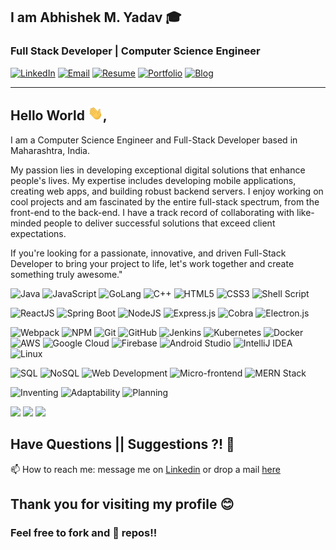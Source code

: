 ## I am  Abhishek M. Yadav 🎓
### Full Stack Developer | Computer Science Engineer
[![LinkedIn](https://img.shields.io/badge/LinkedIn-AbhishekYadav-%230A66C2?style=flat-square&logo=linkedin&logoColor=white&link=https://www.linkedin.com/in/a6h15hek)](https://www.linkedin.com/in/a6h15hek/)
[![Email](https://img.shields.io/badge/Email-abhishekyadav%40duck.com-%23D14836?style=flat-square&logo=gmail&logoColor=white&link=mailto:abhishekyadav@duck.com)](mailto:abhishekyadav@duck.com)
[![Resume](https://img.shields.io/badge/Resume-View-%23FF0000?style=flat-square&logo=adobe-acrobat-reader&logoColor=white&link=https://a6h15hek.github.io/a6h15hek/abhishek_yadav_resume.pdf)](https://a6h15hek.github.io/a6h15hek/abhishek_yadav_resume.pdf)
[![Portfolio](https://img.shields.io/badge/Portfolio-View-%236E40C9?style=flat-square&logo=google-chrome&logoColor=white&link=https://theabhishekmyadav.web.app/)](https://theabhishekmyadav.web.app/)
[![Blog](https://img.shields.io/badge/Blog-Read-%234CAF50?style=flat-square&logo=medium&logoColor=white&link=https://theabhishekmyadav.web.app/blogs)](https://theabhishekmyadav.web.app/blogs)

---
## Hello World <img src="https://raw.githubusercontent.com/a6h15hek/a6h15hek/master/gifs/Hii.gif" width="24px">,
I am a Computer Science Engineer and Full-Stack Developer based in Maharashtra, India.

My passion lies in developing exceptional digital solutions that enhance people's lives. My expertise includes developing mobile applications, creating web apps, and building robust backend servers. I enjoy working on cool projects and am fascinated by the entire full-stack spectrum, from the front-end to the back-end. I have a track record of collaborating with like-minded people to deliver successful solutions that exceed client expectations.

If you're looking for a passionate, innovative, and driven Full-Stack Developer to bring your project to life, let's work together and create something truly awesome."
       
![Java](https://img.shields.io/badge/java-%23ED8B00.svg?style=for-the-badge&logo=openjdk&logoColor=white)
![JavaScript](https://img.shields.io/badge/javascript-%23323330.svg?style=for-the-badge&logo=javascript&logoColor=%23F7DF1E)
![GoLang](https://img.shields.io/badge/go-%2300ADD8.svg?style=for-the-badge&logo=go&logoColor=white)
![C++](https://img.shields.io/badge/c++-%2300599C.svg?style=for-the-badge&logo=c%2B%2B&logoColor=white)
![HTML5](https://img.shields.io/badge/html5-%23E34F26.svg?style=for-the-badge&logo=html5&logoColor=white)
![CSS3](https://img.shields.io/badge/css3-%231572B6.svg?style=for-the-badge&logo=css3&logoColor=white)
![Shell Script](https://img.shields.io/badge/shell_script-%23121011.svg?style=for-the-badge&logo=gnu-bash&logoColor=white)

![ReactJS](https://img.shields.io/badge/react-%2320232a.svg?style=for-the-badge&logo=react&logoColor=%2361DAFB)
![Spring Boot](https://img.shields.io/badge/spring-%236DB33F.svg?style=for-the-badge&logo=spring&logoColor=white)
![NodeJS](https://img.shields.io/badge/node.js-6DA55F?style=for-the-badge&logo=node.js&logoColor=white)
![Express.js](https://img.shields.io/badge/express.js-%23404d59.svg?style=for-the-badge&logo=express&logoColor=%2361DAFB)
![Cobra](https://img.shields.io/badge/cobra-%23430098.svg?style=for-the-badge&logo=go&logoColor=white)
![Electron.js](https://img.shields.io/badge/Electron-191970?style=for-the-badge&logo=Electron&logoColor=white)

![Webpack](https://img.shields.io/badge/webpack-%238DD6F9.svg?style=for-the-badge&logo=webpack&logoColor=black)
![NPM](https://img.shields.io/badge/NPM-%23CB3837.svg?style=for-the-badge&logo=npm&logoColor=white)
![Git](https://img.shields.io/badge/git-%23F05033.svg?style=for-the-badge&logo=git&logoColor=white)
![GitHub](https://img.shields.io/badge/github-%23121011.svg?style=for-the-badge&logo=github&logoColor=white)
![Jenkins](https://img.shields.io/badge/jenkins-%232C5263.svg?style=for-the-badge&logo=jenkins&logoColor=white)
![Kubernetes](https://img.shields.io/badge/kubernetes-%23326ce5.svg?style=for-the-badge&logo=kubernetes&logoColor=white)
![Docker](https://img.shields.io/badge/docker-%230db7ed.svg?style=for-the-badge&logo=docker&logoColor=white)
![AWS](https://img.shields.io/badge/AWS-%23FF9900.svg?style=for-the-badge&logo=amazon-aws&logoColor=white)
![Google Cloud](https://img.shields.io/badge/GoogleCloud-%234285F4.svg?style=for-the-badge&logo=google-cloud&logoColor=white)
![Firebase](https://img.shields.io/badge/firebase-%23039BE5.svg?style=for-the-badge&logo=firebase)
![Android Studio](https://img.shields.io/badge/android%20studio-346ac1?style=for-the-badge&logo=android%20studio&logoColor=white)
![IntelliJ IDEA](https://img.shields.io/badge/IntelliJIDEA-000000.svg?style=for-the-badge&logo=intellij-idea&logoColor=white)
![Linux](https://img.shields.io/badge/linux-%23FCC624.svg?style=for-the-badge&logo=linux&logoColor=black)

![SQL](https://img.shields.io/badge/sql-%2300758F.svg?style=for-the-badge&logo=mysql&logoColor=white)
![NoSQL](https://img.shields.io/badge/NoSQL-%23000000.svg?style=for-the-badge&logo=mongodb&logoColor=green)
![Web Development](https://img.shields.io/badge/web%20development-%23000000.svg?style=for-the-badge&logo=web&logoColor=white)
![Micro-frontend](https://img.shields.io/badge/micro--frontend-%23000000.svg?style=for-the-badge&logo=web-components&logoColor=white)
![MERN Stack](https://img.shields.io/badge/MERN-%23000000.svg?style=for-the-badge&logo=mongodb&logoColor=green)

![Inventing](https://img.shields.io/badge/inventing-%23000000.svg?style=for-the-badge&logo=lightbulb&logoColor=yellow)
![Adaptability](https://img.shields.io/badge/adaptability-%23000000.svg?style=for-the-badge&logo=adjust&logoColor=white)
![Planning](https://img.shields.io/badge/planning-%23000000.svg?style=for-the-badge&logo=calendar&logoColor=white)

![](https://github-readme-streak-stats.herokuapp.com/?user=a6h15hek&theme=dark&hide_border=false)
![](https://github-readme-stats.vercel.app/api?username=a6h15hek&show=prs_merged,prs_merged_percentage&theme=dark&hide_border=false&include_all_commits=true&count_private=true)
![](https://github-readme-stats.vercel.app/api/top-langs/?username=a6h15hek&theme=dark&hide_border=false&include_all_commits=false&count_private=false&layout=compact)


##  Have Questions || Suggestions ?! 🤔
📫 How to reach me: message me on [Linkedin](https://www.linkedin.com/in/a6h15hek/) or drop a mail [here](mailto:abhishekyadav@duck.com)

## Thank you for visiting my profile 😊
### Feel free to fork and 🌟 repos!!
